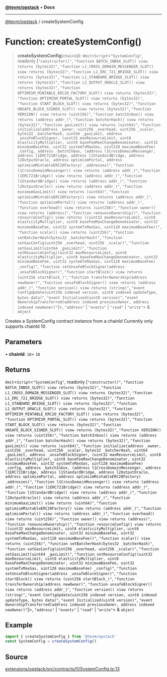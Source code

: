 [**@tevm/opstack**](../README.md) • **Docs**

***

[@tevm/opstack](../globals.md) / createSystemConfig

# Function: createSystemConfig()

> **createSystemConfig**(`chainId`): `Omit`\<`Script`\<`"SystemConfig"`, readonly [`"constructor()"`, `"function BATCH_INBOX_SLOT() view returns (bytes32)"`, `"function L1_CROSS_DOMAIN_MESSENGER_SLOT() view returns (bytes32)"`, `"function L1_ERC_721_BRIDGE_SLOT() view returns (bytes32)"`, `"function L1_STANDARD_BRIDGE_SLOT() view returns (bytes32)"`, `"function L2_OUTPUT_ORACLE_SLOT() view returns (bytes32)"`, `"function OPTIMISM_MINTABLE_ERC20_FACTORY_SLOT() view returns (bytes32)"`, `"function OPTIMISM_PORTAL_SLOT() view returns (bytes32)"`, `"function START_BLOCK_SLOT() view returns (bytes32)"`, `"function UNSAFE_BLOCK_SIGNER_SLOT() view returns (bytes32)"`, `"function VERSION() view returns (uint256)"`, `"function batchInbox() view returns (address addr_)"`, `"function batcherHash() view returns (bytes32)"`, `"function gasLimit() view returns (uint64)"`, `"function initialize(address _owner, uint256 _overhead, uint256 _scalar, bytes32 _batcherHash, uint64 _gasLimit, address _unsafeBlockSigner, (uint32 maxResourceLimit, uint8 elasticityMultiplier, uint8 baseFeeMaxChangeDenominator, uint32 minimumBaseFee, uint32 systemTxMaxGas, uint128 maximumBaseFee) _config, address _batchInbox, (address l1CrossDomainMessenger, address l1ERC721Bridge, address l1StandardBridge, address l2OutputOracle, address optimismPortal, address optimismMintableERC20Factory) _addresses)"`, `"function l1CrossDomainMessenger() view returns (address addr_)"`, `"function l1ERC721Bridge() view returns (address addr_)"`, `"function l1StandardBridge() view returns (address addr_)"`, `"function l2OutputOracle() view returns (address addr_)"`, `"function minimumGasLimit() view returns (uint64)"`, `"function optimismMintableERC20Factory() view returns (address addr_)"`, `"function optimismPortal() view returns (address addr_)"`, `"function overhead() view returns (uint256)"`, `"function owner() view returns (address)"`, `"function renounceOwnership()"`, `"function resourceConfig() view returns ((uint32 maxResourceLimit, uint8 elasticityMultiplier, uint8 baseFeeMaxChangeDenominator, uint32 minimumBaseFee, uint32 systemTxMaxGas, uint128 maximumBaseFee))"`, `"function scalar() view returns (uint256)"`, `"function setBatcherHash(bytes32 _batcherHash)"`, `"function setGasConfig(uint256 _overhead, uint256 _scalar)"`, `"function setGasLimit(uint64 _gasLimit)"`, `"function setResourceConfig((uint32 maxResourceLimit, uint8 elasticityMultiplier, uint8 baseFeeMaxChangeDenominator, uint32 minimumBaseFee, uint32 systemTxMaxGas, uint128 maximumBaseFee) _config)"`, `"function setUnsafeBlockSigner(address _unsafeBlockSigner)"`, `"function startBlock() view returns (uint256 startBlock_)"`, `"function transferOwnership(address newOwner)"`, `"function unsafeBlockSigner() view returns (address addr_)"`, `"function version() view returns (string)"`, `"event ConfigUpdate(uint256 indexed version, uint8 indexed updateType, bytes data)"`, `"event Initialized(uint8 version)"`, `"event OwnershipTransferred(address indexed previousOwner, address indexed newOwner)"`]\>, `"address"` \| `"events"` \| `"read"` \| `"write"`\> & `object`

Creates a SystemConfig contract instance from a chainId
Currently only supports chainId 10

## Parameters

• **chainId**: `10`= `10`

## Returns

`Omit`\<`Script`\<`"SystemConfig"`, readonly [`"constructor()"`, `"function BATCH_INBOX_SLOT() view returns (bytes32)"`, `"function L1_CROSS_DOMAIN_MESSENGER_SLOT() view returns (bytes32)"`, `"function L1_ERC_721_BRIDGE_SLOT() view returns (bytes32)"`, `"function L1_STANDARD_BRIDGE_SLOT() view returns (bytes32)"`, `"function L2_OUTPUT_ORACLE_SLOT() view returns (bytes32)"`, `"function OPTIMISM_MINTABLE_ERC20_FACTORY_SLOT() view returns (bytes32)"`, `"function OPTIMISM_PORTAL_SLOT() view returns (bytes32)"`, `"function START_BLOCK_SLOT() view returns (bytes32)"`, `"function UNSAFE_BLOCK_SIGNER_SLOT() view returns (bytes32)"`, `"function VERSION() view returns (uint256)"`, `"function batchInbox() view returns (address addr_)"`, `"function batcherHash() view returns (bytes32)"`, `"function gasLimit() view returns (uint64)"`, `"function initialize(address _owner, uint256 _overhead, uint256 _scalar, bytes32 _batcherHash, uint64 _gasLimit, address _unsafeBlockSigner, (uint32 maxResourceLimit, uint8 elasticityMultiplier, uint8 baseFeeMaxChangeDenominator, uint32 minimumBaseFee, uint32 systemTxMaxGas, uint128 maximumBaseFee) _config, address _batchInbox, (address l1CrossDomainMessenger, address l1ERC721Bridge, address l1StandardBridge, address l2OutputOracle, address optimismPortal, address optimismMintableERC20Factory) _addresses)"`, `"function l1CrossDomainMessenger() view returns (address addr_)"`, `"function l1ERC721Bridge() view returns (address addr_)"`, `"function l1StandardBridge() view returns (address addr_)"`, `"function l2OutputOracle() view returns (address addr_)"`, `"function minimumGasLimit() view returns (uint64)"`, `"function optimismMintableERC20Factory() view returns (address addr_)"`, `"function optimismPortal() view returns (address addr_)"`, `"function overhead() view returns (uint256)"`, `"function owner() view returns (address)"`, `"function renounceOwnership()"`, `"function resourceConfig() view returns ((uint32 maxResourceLimit, uint8 elasticityMultiplier, uint8 baseFeeMaxChangeDenominator, uint32 minimumBaseFee, uint32 systemTxMaxGas, uint128 maximumBaseFee))"`, `"function scalar() view returns (uint256)"`, `"function setBatcherHash(bytes32 _batcherHash)"`, `"function setGasConfig(uint256 _overhead, uint256 _scalar)"`, `"function setGasLimit(uint64 _gasLimit)"`, `"function setResourceConfig((uint32 maxResourceLimit, uint8 elasticityMultiplier, uint8 baseFeeMaxChangeDenominator, uint32 minimumBaseFee, uint32 systemTxMaxGas, uint128 maximumBaseFee) _config)"`, `"function setUnsafeBlockSigner(address _unsafeBlockSigner)"`, `"function startBlock() view returns (uint256 startBlock_)"`, `"function transferOwnership(address newOwner)"`, `"function unsafeBlockSigner() view returns (address addr_)"`, `"function version() view returns (string)"`, `"event ConfigUpdate(uint256 indexed version, uint8 indexed updateType, bytes data)"`, `"event Initialized(uint8 version)"`, `"event OwnershipTransferred(address indexed previousOwner, address indexed newOwner)"`]\>, `"address"` \| `"events"` \| `"read"` \| `"write"`\> & `object`

## Example

```ts
import { createSystemConfig } from '@tevm/opstack'
const SystemConfig = createSystemConfig()
```

## Source

[extensions/opstack/src/contracts/l1/SystemConfig.ts:13](https://github.com/evmts/tevm-monorepo/blob/main/extensions/opstack/src/contracts/l1/SystemConfig.ts#L13)
